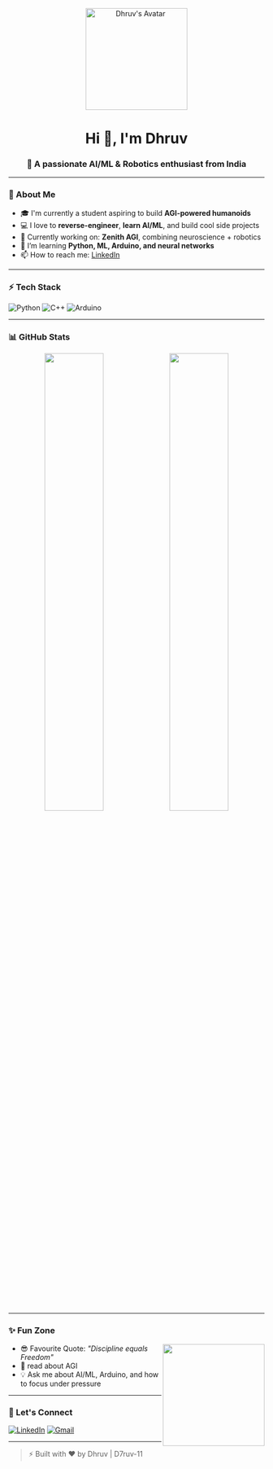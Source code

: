 <!-- Banner -->
<p align="center">
  <img src="https://media.licdn.com/dms/image/v2/D5603AQHEKrJpUxxGsg/profile-displayphoto-shrink_800_800/B56ZZyuk.EHAAc-/0/1745681536655?e=1756944000&v=beta&t=HVg0udF7Bfq6KMI6Rzjh23p0Z6v5gEClNp1ZFPz8Y4M" width="200" alt="Dhruv's Avatar" />
</p>

<h1 align="center">Hi 👋, I'm Dhruv</h1>
<h3 align="center">🚀 A passionate AI/ML & Robotics enthusiast from India</h3>

---

### 🧠 About Me

- 🎓 I'm currently a student aspiring to build **AGI-powered humanoids**  
- 💻 I love to **reverse-engineer**, **learn AI/ML**, and build cool side projects  
- 🚀 Currently working on: **Zenith AGI**, combining neuroscience + robotics  
- 🌱 I’m learning **Python, ML, Arduino, and neural networks**  
- 📫 How to reach me: [LinkedIn](https://linkedin.com/in/chonde-dhurv-40512a362) 

---

### ⚡ Tech Stack

![Python](https://img.shields.io/badge/-Python-3776AB?style=for-the-badge&logo=python&logoColor=white)
![C++](https://img.shields.io/badge/-C++-00599C?style=for-the-badge&logo=cplusplus&logoColor=white)
![Arduino](https://img.shields.io/badge/-Arduino-00979D?style=for-the-badge&logo=arduino&logoColor=white)


---

### 📊 GitHub Stats

<p align="center">
  <img src="https://github-readme-stats.vercel.app/api?username=D7ruv-11&show_icons=true&theme=tokyonight&hide=issues&hide_title=false" width="48%" />
  <img src="https://github-readme-stats.vercel.app/api/top-langs/?username=D7ruv-11&layout=compact&theme=tokyonight&langs_count=8&hide_title=false&custom_title=Top%20Languages&hide=html,css" width="48%" />
</p>

---

### ✨ Fun Zone

<img src="https://media.giphy.com/media/qgQUggAC3Pfv687qPC/giphy.gif" width="200" align="right" />

- 😎 Favourite Quote: *"Discipline equals Freedom"*
- 🧘  read about AGI
- 💡 Ask me about AI/ML, Arduino, and how to focus under pressure

---

### 🔗 Let's Connect

[![LinkedIn](https://img.shields.io/badge/LinkedIn-blue?style=flat-square&logo=linkedin)](https://linkedin.com/in/chonde-dhruv-40512a362)
[![Gmail](https://img.shields.io/badge/Gmail-red?style=flat-square&logo=gmail&logoColor=white)](mailto:official.dhruv.nextgen@gmail.com)

---

> ⚡ Built with ❤️ by Dhruv | D7ruv-11

